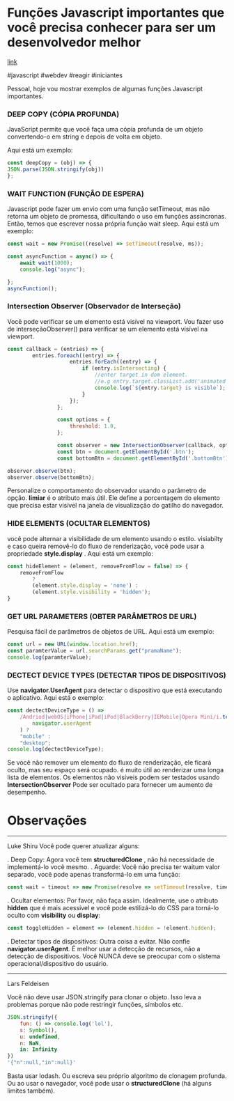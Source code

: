 # Funções Javascript importantes que você precisa conhecer para ser um desenvolvedor melhor

[link](https://dev.to/asapsonter/important-javascript-functions-you-have-to-know-to-be-a-better-developer-2if8)

#javascript
#webdev
#reagir
#iniciantes

Pessoal, hoje vou mostrar exemplos de algumas funções Javascript importantes.

### DEEP COPY (CÓPIA PROFUNDA)
JavaScript permite que você faça uma cópia profunda de um objeto convertendo-o em string e depois de volta em objeto.

Aqui está um exemplo:
```javascript
const deepCopy = (obj) => { 
JSON.parse(JSON.stringify(obj)) 
};
```
### WAIT FUNCTION (FUNÇÃO DE ESPERA)
Javascript pode fazer um envio com uma função setTimeout,
mas não retorna um objeto de promessa, dificultando o uso em funções assíncronas. Então, temos que escrever nossa própria função wait sleep.
Aqui está um exemplo:
```javascript
const wait = new Promise((resolve) => setTimeout(resolve, ms));

const asyncFunction = async() => {
    await wait(1000);
    console.log("async");

};
asyncFunction();
```

### Intersection Observer (Observador de Interseção)
Você pode verificar se um elemento está visível na viewport.
Vou fazer uso de interseçãoObserver()
para verificar se um elemento está visível na viewport.
```javascript
const callback = (entries) => {
        entries.foreach((entry) => {
                    entries.forEach((entry) => {
                        if (entry.isIntersecting) {
                            //enter target in dom element.
                            //e.g entry.target.classList.add('animated');
                            console.log(`${entry.target} is visible`);
                        }
                    });
                };

                const options = {
                    threshold: 1.0,
                };

                const observer = new IntersectionObserver(callback, options);
                const btn = document.getElementById('.btn');
                const bottomBtn = document.getElementById('.bottomBtn');

observer.observe(btn); 
observer.observe(bottomBtn);
```
Personalize o comportamento do observador usando o parâmetro de opção. **limiar** é o atributo mais útil.
Ele define a porcentagem do elemento que precisa estar visível na janela de visualização do gatilho do navegador.

### HIDE ELEMENTS (OCULTAR ELEMENTOS)
você pode alternar a visibilidade de um elemento usando o estilo. visiabilty e caso queira removê-lo do fluxo de renderização, você pode usar a propriedade **style.display** .
Aqui está um exemplo:
```javascript
const hideElement = (element, removeFromFlow = false) => {
    removeFromFlow
        ?
        (element.style.display = 'none') :
        (element.style.visibility = 'hidden');
}
```

### GET URL PARAMETERS (OBTER PARÂMETROS DE URL)
Pesquisa fácil de parâmetros de objetos de URL.
Aqui está um exemplo:
```javascript
const url = new URL(window.location.href);
const paramterValue = url.searchParams.get("pramaName");
console.log(paramterValue);
```

### DECTECT DEVICE TYPES (DETECTAR TIPOS DE DISPOSITIVOS)
Use **navigator.UserAgent** para detectar o dispositivo que está executando o aplicativo.
Aqui está o exemplo:
```javascript
const dectectDeviceType = () =>
    /Andriod|webOS|iPhone|iPad|iPod|BlackBerry|IEMobile|Opera Mini/i.test(
        navigator.userAgent
    ) ?
    "mobile" :
    "desktop";
console.log(dectectDeviceType);
```

Se você não remover um elemento do fluxo de renderização, ele ficará oculto, mas seu espaço será ocupado. é muito útil ao renderizar uma longa lista de elementos.
Os elementos não visíveis podem ser testados usando **IntersectionObserver** Pode ser ocultado para fornecer um aumento de desempenho.

# Observações
___
Luke Shiru
Você pode querer atualizar alguns:

. Deep Copy: Agora você tem **structuredClone** , não há necessidade de implementá-lo você mesmo.
. Aguarde: Você não precisa ter waitum valor separado, você pode apenas transformá-lo em uma função:
```javascript
const wait = timeout => new Promise(resolve => setTimeout(resolve, timeout));
```
. Ocultar elementos: Por favor, não faça assim. Idealmente, use o atributo **hidden** que é mais acessível e você pode estilizá-lo do CSS para torná-lo oculto com **visibility** ou **display**:
```javascript
const toggleHidden = element => (element.hidden = !element.hidden);
```
. Detectar tipos de dispositivos: Outra coisa a evitar. Não confie **navigator.userAgent**. É melhor usar a detecção de recursos, não a detecção de dispositivos. Você NUNCA deve se preocupar com o sistema operacional/dispositivo do usuário.

___

Lars Feldeisen

Você não deve usar JSON.stringify para clonar o objeto. Isso leva a problemas porque não pode restringir funções, símbolos etc.
```javascript
JSON.stringify({ 
    fun: () => console.log('lol'), 
    s: Symbol(), 
    u: undefined, 
    n: NaN, 
    in: Infinity
})
'{"n":null,"in":null}'
````
Basta usar lodash. Ou escreva seu próprio algoritmo de clonagem profunda. Ou ao usar o navegador, você pode usar o **structuredClone** (há alguns limites também).


